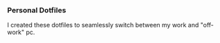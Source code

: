 ### Personal Dotfiles
I created these dotfiles to seamlessly switch between my work and "off-work" pc.

